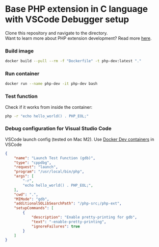 # Base PHP extension in C language with VSCode Debugger setup

Clone this repository and navigate to the directory.  
Want to learn more about PHP extension development? Read more [here](https://bogomolov.tech/php-extension-development/).

### Build image

```bash
docker build --pull --rm -f "Dockerfile" -t php-dev:latest "."
```

### Run container

```bash
docker run --name php-dev -it php-dev bash
```

### Test function

Check if it works from inside the container:
```bash
php -r "echo hello_world() . PHP_EOL;"
```

### Debug configuration for Visual Studio Code

VSCode launch config (tested on Mac M2). Use [Docker Dev containers](https://code.visualstudio.com/docs/devcontainers/containers) in VSCode

```json
{
    "name": "Launch Test Function (gdb)",
    "type": "cppdbg",
    "request": "launch",
    "program": "/usr/local/bin/php",
    "args": [
        "-r",
        "echo hello_world() . PHP_EOL;",
    ],
    "cwd": ".",
    "MIMode": "gdb",
    "additionalSOLibSearchPath": "/php-src;/php-ext",
    "setupCommands": [
        {
            "description": "Enable pretty-printing for gdb",
            "text": "-enable-pretty-printing",
            "ignoreFailures": true
        }
    ]
}
```